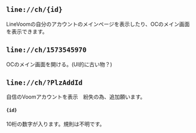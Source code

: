## `line://ch/{id}`

LineVoomの自分のアカウントのメインページを表示したり、OCのメイン画面を表示できます。

## `line://ch/1573545970`
OCのメイン画面を開ける。(UI的に古い物？)

## `line://ch/?PlzAddId`
自信のVoomアカウントを表示　紛失の為、追加願います。

#### `{id}`
10桁の数字が入ります。規則は不明です。
